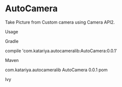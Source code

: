 # AutoCamera

Take Picture from Custom camera using Camera API2.

 Usage

 Gradle

   compile 'com.katariya.autocameralib:AutoCamera:0.0.1'

 Maven

   <dependency>
     <groupId>com.katariya.autocameralib</groupId>
     <artifactId>AutoCamera</artifactId>
     <version>0.0.1</version>
     <type>pom</type>
   </dependency>

 Ivy

   <dependency org='com.katariya.autocameralib' name='AutoCamera' rev='0.0.1'>
     <artifact name='AutoCamera' ext='pom' ></artifact>
   </dependency>
